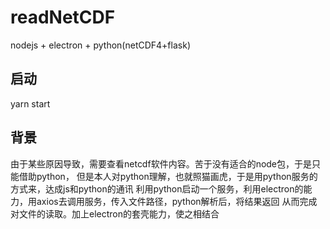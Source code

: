 # readNetCDF
nodejs + electron + python(netCDF4+flask)
## 启动
yarn start
## 背景
由于某些原因导致，需要查看netcdf软件内容。苦于没有适合的node包，于是只能借助python，
但是本人对python理解，也就照猫画虎，于是用python服务的方式来，达成js和python的通讯
利用python启动一个服务，利用electron的能力，用axios去调用服务，传入文件路径，python解析后，将结果返回
从而完成对文件的读取。加上electron的套壳能力，使之相结合